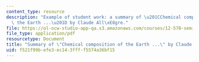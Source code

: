 ```yaml
---
content_type: resource
description: "Example of student work: a summary of \u201CChemical composition of\
  \ the Earth ...\u201D by Claude All\xE8gre."
file: https://ol-ocw-studio-app-qa.s3.amazonaws.com/courses/12-570-seminar-in-geophysics-thermal-and-chemical-evolution-of-the-earth-spring-2005/f521f99befe3ec143ffff5574a36bf15_240205_group3.pdf
file_type: application/pdf
resourcetype: Document
title: "Summary of \"Chemical composition of the Earth ...\" by Claude All\xE8gre"
uid: f521f99b-efe3-ec14-3fff-f5574a36bf15
---
```

